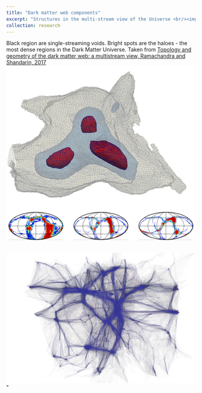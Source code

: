 ```yaml
---
title: "Dark matter web components"
excerpt: "Structures in the multi-stream view of the Universe <br/><img src='/images/w7.png'>"
collection: research
---
```


Black region are single-streaming voids. Bright spots are the haloes - the most dense regions in the Dark Matter Universe. Taken from [Topology and geometry of the dark matter web: a multistream view, Ramachandra and Shandarin, 2017](https://arxiv.org/abs/1608.05469) <img align="right" src="/images/fig2.png"> 


<br/><img src='/images/fig3.png'>

<br/><img src='/images/w6.png'>" 

